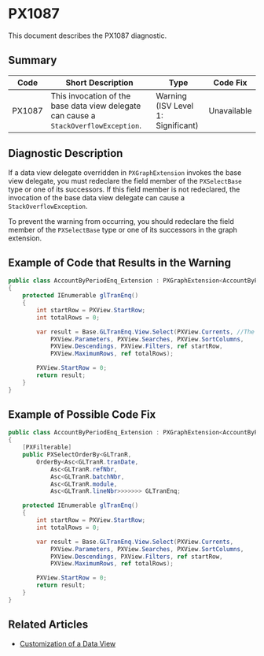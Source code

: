 # PX1087
This document describes the PX1087 diagnostic.

## Summary

| Code   | Short Description                                                                    | Type                           | Code Fix    | 
| ------ | ------------------------------------------------------------------------------------ | ------------------------------ | ----------- | 
| PX1087 | This invocation of the base data view delegate can cause a `StackOverflowException`. | Warning (ISV Level 1: Significant) | Unavailable |

## Diagnostic Description

If a data view delegate overridden in `PXGraphExtension` invokes the base view delegate, you must redeclare the field member of the `PXSelectBase` type or one of its successors. If this field member is not redeclared, the invocation of the base data view delegate can cause a `StackOverflowException`.

To prevent the warning from occurring, you should redeclare the field member of the `PXSelectBase` type or one of its successors in the graph extension.

## Example of Code that Results in the Warning

```C#
public class AccountByPeriodEnq_Extension : PXGraphExtension<AccountByPeriodEnq>
{
    protected IEnumerable glTranEnq()
    {
        int startRow = PXView.StartRow;
        int totalRows = 0;

        var result = Base.GLTranEnq.View.Select(PXView.Currents, //The PX1087 error is displayed for this line.
            PXView.Parameters, PXView.Searches, PXView.SortColumns,
            PXView.Descendings, PXView.Filters, ref startRow,
            PXView.MaximumRows, ref totalRows);

        PXView.StartRow = 0;
        return result;
    }
}
```

## Example of Possible Code Fix

```C#
public class AccountByPeriodEnq_Extension : PXGraphExtension<AccountByPeriodEnq>
{
    [PXFilterable]
    public PXSelectOrderBy<GLTranR,
        OrderBy<Asc<GLTranR.tranDate,
            Asc<GLTranR.refNbr,
            Asc<GLTranR.batchNbr,
            Asc<GLTranR.module,
            Asc<GLTranR.lineNbr>>>>>>> GLTranEnq;

    protected IEnumerable glTranEnq()
    {
        int startRow = PXView.StartRow;
        int totalRows = 0;

        var result = Base.GLTranEnq.View.Select(PXView.Currents,
            PXView.Parameters, PXView.Searches, PXView.SortColumns,
            PXView.Descendings, PXView.Filters, ref startRow,
            PXView.MaximumRows, ref totalRows);

        PXView.StartRow = 0;
        return result;
    }
}
```

## Related Articles

 - [Customization of a Data View](https://help.acumatica.com/Help?ScreenId=ShowWiki&pageid=b1faf924-c742-4eb2-9a88-0fe299cf6137)
